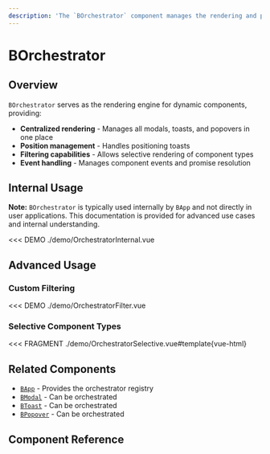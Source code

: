 ```yaml
---
description: 'The `BOrchestrator` component manages the rendering and positioning of dynamic components like modals, toasts, and popovers. It works with `BApp` to provide a centralized orchestration layer.'
---
```


# BOrchestrator

<PageHeader />

## Overview

`BOrchestrator` serves as the rendering engine for dynamic components, providing:

- **Centralized rendering** - Manages all modals, toasts, and popovers in one place
- **Position management** - Handles positioning toasts
- **Filtering capabilities** - Allows selective rendering of component types
- **Event handling** - Manages component events and promise resolution

## Internal Usage

<HighlightCard type="info">

**Note:** `BOrchestrator` is typically used internally by `BApp` and not directly in user applications. This documentation is provided for advanced use cases and internal understanding.

</HighlightCard>

<<< DEMO ./demo/OrchestratorInternal.vue

## Advanced Usage

### Custom Filtering

<<< DEMO ./demo/OrchestratorFilter.vue

### Selective Component Types

<<< FRAGMENT ./demo/OrchestratorSelective.vue#template{vue-html}

## Related Components

- [`BApp`](/docs/components/app) - Provides the orchestrator registry
- [`BModal`](/docs/components/modal) - Can be orchestrated
- [`BToast`](/docs/components/toast) - Can be orchestrated
- [`BPopover`](/docs/components/popover) - Can be orchestrated

## Component Reference

<ComponentReference :data="data" />

<script setup lang="ts">
import {data} from '../../data/components/orchestrator.data'
</script>
